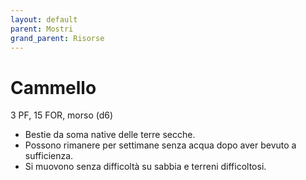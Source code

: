 ```yaml
---
layout: default
parent: Mostri
grand_parent: Risorse
---
```


# Cammello

3 PF, 15 FOR, morso (d6)  

- Bestie da soma native delle terre secche.
- Possono rimanere per settimane senza acqua dopo aver bevuto a sufficienza.
- Si muovono senza difficoltà su sabbia e terreni difficoltosi.